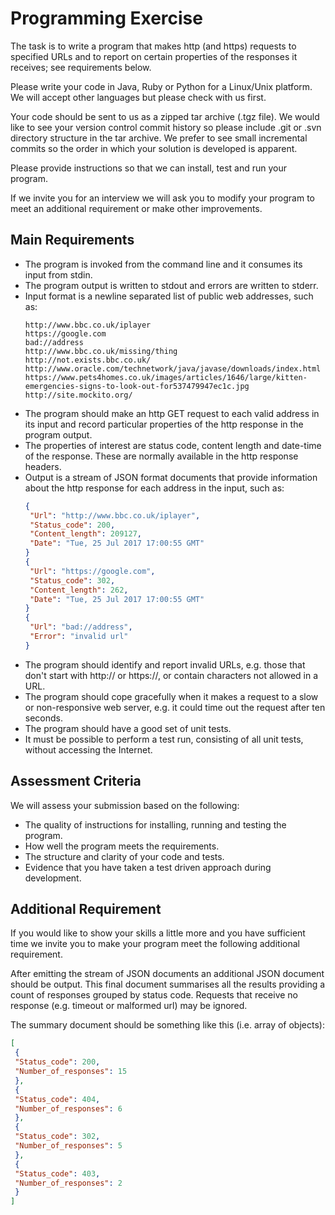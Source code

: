 # Programming Exercise

The task is to write a program that makes http (and https) requests to specified URLs and to report on certain
properties of the responses it receives; see requirements below.

Please write your code in Java, Ruby or Python for a Linux/Unix platform. We will accept other languages but
please check with us first.

Your code should be sent to us as a zipped tar archive (.tgz file). We would like to see your version control commit
history so please include .git or .svn directory structure in the tar archive. We prefer to see small incremental
commits so the order in which your solution is developed is apparent.

Please provide instructions so that we can install, test and run your program.

If we invite you for an interview we will ask you to modify your program to meet an additional requirement or make
other improvements.

## Main Requirements

- The program is invoked from the command line and it consumes its input from stdin.
- The program output is written to stdout and errors are written to stderr.
- Input format is a newline separated list of public web addresses, such as:
  ```
  http://www.bbc.co.uk/iplayer
  https://google.com
  bad://address
  http://www.bbc.co.uk/missing/thing
  http://not.exists.bbc.co.uk/
  http://www.oracle.com/technetwork/java/javase/downloads/index.html
  https://www.pets4homes.co.uk/images/articles/1646/large/kitten-emergencies-signs-to-look-out-for537479947ec1c.jpg
  http://site.mockito.org/
  ```
- The program should make an http GET request to each valid address in its input and record particular properties
of the http response in the program output.
- The properties of interest are status code, content length and date-time of the response. These are normally
available in the http response headers.
- Output is a stream of JSON format documents that provide information about the http response for each address
in the input, such as:
  ```json
  {
   "Url": "http://www.bbc.co.uk/iplayer",
   "Status_code": 200,
   "Content_length": 209127,
   "Date": "Tue, 25 Jul 2017 17:00:55 GMT"
  }
  {
   "Url": "https://google.com",
   "Status_code": 302,
   "Content_length": 262,
   "Date": "Tue, 25 Jul 2017 17:00:55 GMT"
  }
  {
   "Url": "bad://address",
   "Error": "invalid url"
  }
  ```
- The program should identify and report invalid URLs, e.g. those that don't start with http:// or https://, or contain
characters not allowed in a URL.
- The program should cope gracefully when it makes a request to a slow or non-responsive web server, e.g. it
could time out the request after ten seconds.
- The program should have a good set of unit tests.
- It must be possible to perform a test run, consisting of all unit tests, without accessing the Internet.

## Assessment Criteria

We will assess your submission based on the following:
- The quality of instructions for installing, running and testing the program.
- How well the program meets the requirements.
- The structure and clarity of your code and tests.
- Evidence that you have taken a test driven approach during development.

## Additional Requirement
If you would like to show your skills a little more and you have sufficient time we invite you to make your program
meet the following additional requirement.

After emitting the stream of JSON documents an additional JSON document should be output. This final document
summarises all the results providing a count of responses grouped by status code. Requests that receive no response
(e.g. timeout or malformed url) may be ignored.

The summary document should be something like this (i.e. array of objects):
  ```json
  [
   {
   "Status_code": 200,
   "Number_of_responses": 15
   },
   {
   "Status_code": 404,
   "Number_of_responses": 6
   },
   {
   "Status_code": 302,
   "Number_of_responses": 5
   },
   {
   "Status_code": 403,
   "Number_of_responses": 2
   }
  ]
  ```
